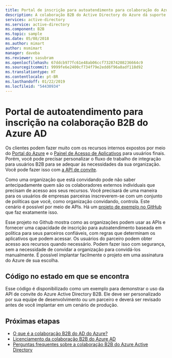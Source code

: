 ```yaml
---
title: Portal de inscrição para autoatendimento para colaboração do Azure Active Directory B2B | Microsoft Docs
description: A colaboração B2B do Active Directory do Azure dá suporte a relações entre empresas, permitindo que os parceiros de negócios acessem de maneira seletiva seus aplicativos corporativos
services: active-directory
ms.service: active-directory
ms.component: B2B
ms.topic: sample
ms.date: 05/08/2018
ms.author: mimart
author: msmimart
manager: daveba
ms.reviewer: sasubram
ms.openlocfilehash: 67ddcb977fc61e48ab06ccf732874208236664c9
ms.sourcegitcommit: 9999fe6e2400cf734f79e2edd6f96a8adf118d92
ms.translationtype: HT
ms.contentlocale: pt-BR
ms.lasthandoff: 01/22/2019
ms.locfileid: "54430934"
---
```

# <a name="self-service-portal-for-azure-ad-b2b-collaboration-sign-up"></a>Portal de autoatendimento para inscrição na colaboração B2B do Azure AD

Os clientes podem fazer muito com os recursos internos expostos por meio do [Portal do Azure](https://portal.azure.com) e o [Painel de Acesso de Aplicativos](https://myapps.microsoft.com) para usuários finais. Porém, você pode precisar personalizar o fluxo de trabalho de integração para usuários B2B para se adequar às necessidades da sua organização. Você pode fazer isso com [a API de convite](https://developer.microsoft.com/graph/docs/api-reference/v1.0/resources/invitation).

Como uma organização que está convidando pode não saber antecipadamente quem são os colaboradores externos individuais que precisam de acesso aos seus recursos. Você precisará de uma maneira para os usuários de empresas parceiras inscreverem-se com um conjunto de políticas que você, como organização convidando, controla. Este cenário é possível por meio de APIs. Há um [projeto de exemplo no GitHub](https://github.com/Azure/active-directory-dotnet-graphapi-b2bportal-web) que faz exatamente isso.

Esse projeto no Github mostra como as organizações podem usar as APIs e fornecer uma capacidade de inscrição para autoatendimento baseada em política para seus parceiros confiáveis, com regras que determinam os aplicativos que podem acessar. Os usuários do parceiro podem obter acesso aos recursos quando necessário. Podem fazer isso com segurança, sem a necessidade de convidar a organização para convidá-los manualmente. É possível implantar facilmente o projeto em uma assinatura do Azure de sua escolha.

## <a name="as-is-code"></a>Código no estado em que se encontra

Esse código é disponibilizado como um exemplo para demonstrar o uso da API de convite do Azure Active Directory B2B. Ele deve ser personalizado por sua equipe de desenvolvimento ou um parceiro e deverá ser revisado antes de você implantar em um cenário de produção.

## <a name="next-steps"></a>Próximas etapas

* [O que é a colaboração B2B do AD do Azure?](what-is-b2b.md)
* [Licenciamento da colaboração B2B do Azure AD](licensing-guidance.md)
* [Perguntas frequentes sobre a colaboração B2B do Azure Active Directory](faq.md)